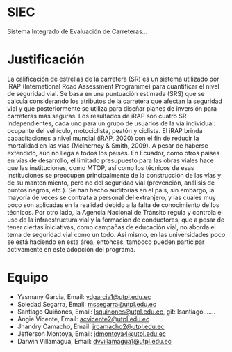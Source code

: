 # SIEC
Sistema Integrado de Evaluación de Carreteras...

# Justificación

La calificación de estrellas de la carretera (SR) es un sistema utilizado por iRAP (International Road Assessment Programme) para cuantificar el nivel de seguridad vial. Se basa en una puntuación estimada (SRS) que se calcula considerando los atributos de la carretera que afectan la seguridad vial y que posteriormente se utiliza para diseñar planes de inversión  para carreteras más seguras. Los resultados de iRAP son cuatro SR independientes, cada uno para un grupo de usuarios de la vía individual: ocupante del vehículo, motociclista, peatón y ciclista. El iRAP brinda capacitaciones a nivel mundial (iRAP, 2020) con el fin de reducir la mortalidad en las vías (Mcinerney & Smith, 2009). A pesar de haberse extendido, aún no llega a todos los países. En Ecuador, como otros países en vías de desarrollo, el limitado presupuesto para las obras viales hace que las instituciones, como MTOP, así como los técnicos de esas instituciones se preocupen principalmente de la construcción de las vías y de su mantenimiento, pero no del seguridad vial (prevención, análisis de puntos negros, etc.). Se han hecho auditorías en el país, sin embargo, la mayoría de veces se contrata a personal del extranjero, y las cuales muy poco son aplicadas en la realidad debido a la falta de conocimiento de los técnicos. Por otro lado, la Agencia Nacional de Tránsito regula y controla el uso de la infraestructura vial y la formación de conductores, que a pesar de tener ciertas iniciativas, como campañas de educación vial, no aborda el tema de seguridad vial como un todo. Así mismo, en las universidades poco se está haciendo en esta área, entonces, tampoco pueden participar activamente en este adopción del programa.  

# Equipo

- Yasmany Garcia,    Email: ydgarcia1@utpl.edu.ec
- Soledad Segarra,   Email: mssegarra@utpl.edu.ec
- Santiago Quiñones, Email: lsquinones@utpl.edu.ec, git: lsantiago.......
- Angie Vicente,     Email: acvicente2@utpl.edu.ec
- Jhandry Camacho,   Email: jrcamacho2@utpl.edu.ec
- Jefferson Montoya, Email: jdmontoya4@utpl.edu.ec
- Darwin Villamagua, Email: dvvillamagua1@utpl.edu.ec
